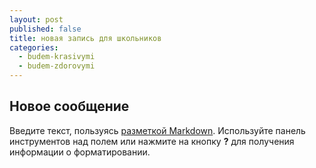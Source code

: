 ```yaml
---
layout: post
published: false
title: новая запись для школьников
categories:
  - budem-krasivymi
  - budem-zdorovymi
---
```

## Новое сообщение

Введите текст, пользуясь [разметкой Markdown](http://daringfireball.net/projects/markdown/). Используйте панель инструментов над полем или нажмите на кнопку **?** для получения информации о форматировании.
